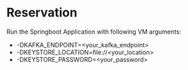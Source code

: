 # Reservation    

Run the Springboot Application with following VM arguments: 

* -DKAFKA_ENDPOINT=<your_kafka_endpoint> 
* -DKEYSTORE_LOCATION=file://<your_location> 
* -DKEYSTORE_PASSWORD=<your_password>
